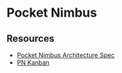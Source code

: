 # Pocket Nimbus 

## Resources
- [Pocket Nimbus Architecture Spec](https://getpocket.atlassian.net/l/cp/Fsvvd9DR)
- [PN Kanban](https://getpocket.atlassian.net/jira/software/projects/PN/boards/121)
